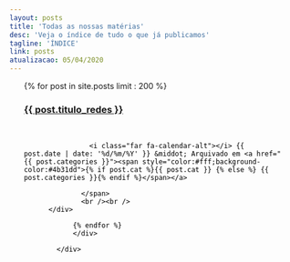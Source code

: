 ```yaml
---
layout: posts
title: 'Todas as nossas matérias'
desc: 'Veja o índice de tudo o que já publicamos'
tagline: 'ÍNDICE'
link: posts
atualizacao: 05/04/2020
---
```




<!-- índice simples de matérias  -->
<div class="container" style="padding: 0 5% 0px;max-width:850px">
          <div class="row">

{% for post in site.posts limit : 200 %}
        <div class="col-sm-6 col-lg-6">
                <a href="{{ post.url | prepend: site.baseurl | replace: '//', '/' }}">
                  <h3 class="page-tttt">{{ post.titulo_redes }}</h3></a>
                  <br />
                  <span class="arquivado" style="color:#000;font-weight:300">

                    <i class="far fa-calendar-alt"></i> {{ post.date | date: '%d/%m/%Y' }} &middot; Arquivado em <a href="{{ post.categories }}"><span style="color:#fff;background-color:#4b31dd">{% if post.cat %}{{ post.cat }} {% else %} {{ post.categories }}{% endif %}</span></a>

                  </span>
                  <br /><br />
          </div>

                {% endfor %}
                </div>

            </div>


<br /><br /><br />

<style>
  .row [class*='col-'] {
  background-clip: content-box;
  min-height: 120px;
  margin-bottom: 10px;
}

.tall {
  height: 160px;
}
.taller {
  height: 200px;
}

</style>

<script type="text/javascript">
  $('.row').masonry({
  itemSelector : '.col-xs-6'
});
</script>
